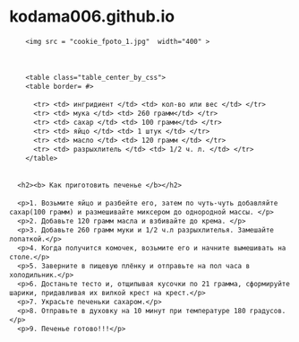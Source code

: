 # kodama006.github.io

<!DOCTYPE html>
<html lang="ru" dir="ltr">
<link rel="stylesheet" href="styles.css">

  <head>
    <meta charset="utf-8">
    <title>сайт1</title>
  </head>
  <body>


        <img src = "cookie_fpoto_1.jpg"  width="400" >



        <table class="table_center_by_css">
        <table border= #>

          <tr> <td> ингридиент </td> <td> кол-во или вес </td> </tr>
          <tr> <td> мука </td> <td> 260 грамм</td> </tr>
          <tr> <td> сахар </td> <td> 100 грамм</td> </tr>
          <tr> <td> яйцо </td> <td> 1 штук </td> </tr>
          <tr> <td> масло </td> <td> 120 грамм </td> </tr>
          <tr> <td> разрыхлитель </td> <td> 1/2 ч. л. </td> </tr>
        </table>


      <h2><b> Как приготовить печенье </b></h2>

      <p>1. Возьмите яйцо и разбейте его, затем по чуть-чуть добавляйте сахар(100 грамм) и размешивайте миксером до однородной массы. </p>
      <p>2. Добавьте 120 грамм масла и взбивайте до крема. </p>
      <p>3. Добавьте 260 грамм муки и 1/2 ч.л разрыхлителья. Замешайте лопаткой.</p>
      <p>4. Когда получится комочек, возьмите его и начните вымешивать на столе.</p>
      <p>5. Заверните в пищевую плёнку и отправьте на пол часа в холодильник.</p>
      <p>6. Достаньте тесто и, отщипывая кусочки по 21 грамма, сформируйте шарики, придавливая их вилкой крест на крест.</p>
      <p>7. Украсьте печеньки сахаром.</p>
      <p>8. Отправьте в духовку на 10 минут при температуре 180 градусов.</p>
      <p>9. Печенье готово!!!</p>



  </body>
</html>
